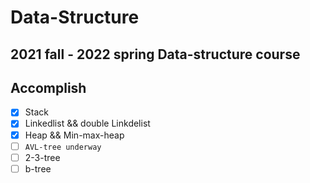 # Data-Structure

## 2021 fall - 2022 spring Data-structure course

## Accomplish

- [x] Stack
- [x] Linkedlist && double Linkdelist
- [x] Heap && Min-max-heap
- [ ] `AVL-tree underway`
- [ ] 2-3-tree
- [ ] b-tree